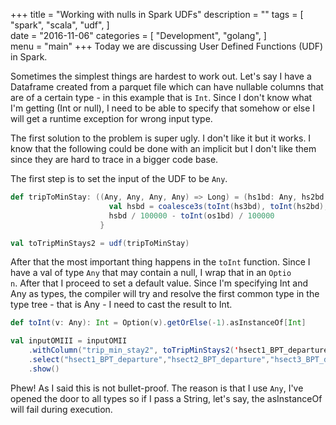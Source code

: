  +++
title = "Working with nulls in Spark UDFs"
description = ""
tags = [
    "spark",
    "scala",
    "udf",
]   
date = "2016-11-06"
categories = [
    "Development",
    "golang",
]   
menu = "main"
+++
Today we are discussing User Defined Functions (UDF) in Spark. 

Sometimes the simplest things are hardest to work out. Let's say I have a Dataframe created from a parquet file which can have nullable columns that are of a certain type - in this example that is `Int`. Since I don't know what I'm getting (Int or null), I need to be able to specify that somehow or else I will get a runtime exception for wrong input type. 

The first solution to the problem is super ugly. I don't like it but it works. I know that the following could be done with an implicit but I don't like them since they are hard to trace in a bigger code base.

The first step is to  set the input of the UDF to be `Any`.
```scala
def tripToMinStay: ((Any, Any, Any, Any) => Long) = (hs1bd: Any, hs2bd: Any, hs3bd: Any, os1bd: Any) => {
                      val hsbd = coalesce3s(toInt(hs3bd), toInt(hs2bd), toInt(hs1bd))
                      hsbd / 100000 - toInt(os1bd) / 100000
                    }

val toTripMinStays2 = udf(tripToMinStay)
```

After that the most important thing happens in the `toInt` function. Since I have a val of type `Any` that may contain a null, I wrap that in an `Optio        n`. After that I proceed to set a default value. Since I'm specifying Int and Any as types, the compiler will try and resolve the first common type     in     the type tree - that is Any - I need to cast the result to Int.

```scala
def toInt(v: Any): Int = Option(v).getOrElse(-1).asInstanceOf[Int]
``` 

```scala
val inputOMIII = inputOMII
    .withColumn("trip_min_stay2", toTripMinStays2('hsect1_BPT_departure, 'hsect2_BPT_departure, 'hsect3_BPT_departure, 'osect1_BPT_departure))
    .select("hsect1_BPT_departure","hsect2_BPT_departure","hsect3_BPT_departure","osect1_BPT_departure","trip_min_stay2")
    .show()
```

Phew! As I said this is not bullet-proof. The reason is that I use `Any`, I've opened the door to all types so if I pass a String, let's say, the asInstanceOf will fail during execution.

